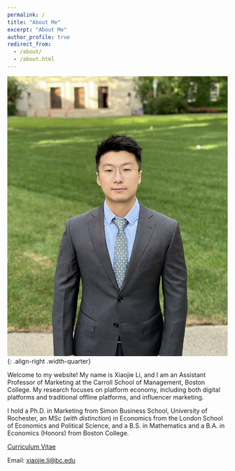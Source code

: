 ```yaml
---
permalink: /
title: "About Me"
excerpt: "About Me"
author_profile: true
redirect_from: 
  - /about/
  - /about.html
---
```


![](/images/profile_pic.jpg){: .align-right .width-quarter}

Welcome to my website! My name is Xiaojie Li, and I am an Assistant Professor of Marketing at the Carroll School of Management, Boston College. My research focuses on platform economy, including both digital platforms and traditional offline platforms, and influencer marketing.

<!-- advised by Professors [Paul B. Ellickson](http://paulellickson.com/) and [Yufeng Huang](https://sites.google.com/site/yufenghuangphd). -->

I hold a Ph.D. in Marketing from Simon Business School, University of Rochester, an MSc (*with distinction*) in Economics from the London School of Economics and Political Science, and a B.S. in Mathematics and a B.A. in Economics (Honors) from Boston College.

[Curriculum Vitae](http://xiaojieli.info/files/XiaojieLi_CV.pdf)

Email: xiaojie.li@bc.edu